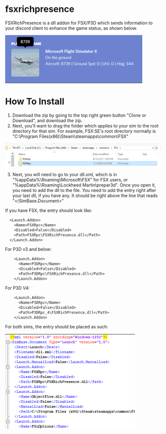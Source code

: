 # fsxrichpresence

FSXRichPresence is a dll addon for FSX/P3D which sends information to your discord client to enhance the game status, as shown below.

![Alt text](documentation/example.png?raw=true "Title")

# How To Install
1) Download the zip by going to the top right green button "Clone or Download", and download the zip.
2) Next, you'll want to drag the folder which applies to your sim to the root directory for that sim.
  For example, FSX:SE's root directory normally is "C:\Program Files(x86)\Steam\steamapps\common\FSX"

![Alt text](documentation/directoryPlacement.png?raw=true "dir")

3) Next, you will need to go to your dll.xml, which is in "%appData%\Roaming\Microsoft\FSX" for FSX users, or "%appData%\Roaming\Lockheed Martin\prepar3d\". Once you open it, you need to add the dll to the file. You need to add the entry right after your last dll, if you have any. It should be right above the line that reads "</SimBase.Document>"

If you have FSX, the entry should look like:
```
  <Launch.Addon>
    <Name>FSXRpc</Name>
    <Disabled>False</Disabled>
    <Path>FSXRpc\FSXRichPresence.dll</Path>
  </Launch.Addon>
```
For P3D v3 and below:
```
    <Launch.Addon>
      <Name>P3DRpc</Name>
      <Disabled>False</Disabled>
      <Path>P3DRpc\FSXRichPresence.dll</Path>
    </Launch.Addon>
``` 
For P3D V4:
```
    <Launch.Addon>
      <Name>P3DRpc</Name>
      <Disabled>False</Disabled>
      <Path>P3DRpc_4\FSXRichPresence.dll</Path>
    </Launch.Addon>
``` 
For both sims, the entry should be placed as such:

![Alt text](documentation/dll.png?raw=true "dll")
